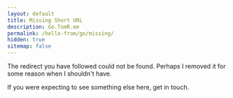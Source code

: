 ```yaml
---
layout: default
title: Missing Short URL
description: Go.TomR.me
permalink: /hello-from/go/missing/
hidden: true
sitemap: false
---
```


The redirect you have followed could not be found. Perhaps I removed it for some reason when I shouldn't have.

If you were expecting to see something else here, get in touch.
